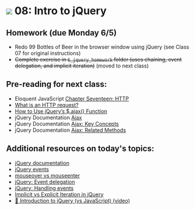 # ![](https://ga-dash.s3.amazonaws.com/production/assets/logo-9f88ae6c9c3871690e33280fcf557f33.png) 08: Intro to jQuery

## Homework (due Monday 6/5)

* Redo 99 Bottles of Beer in the browser window using jQuery (see Class 07 for original instructions)
* ~~Complete exercise in `6_jquery_homework` folder (uses chaining, event delegation, and implicit iteration)~~ (moved to next class)

## Pre-reading for next class:

* Eloquent JavaScript [Chapter Seventeen: HTTP](http://eloquentjavascript.net/17_http.html)
* [What is an HTTP request?](http://rve.org.uk/dumprequest)
* [How to Use jQuery’s $.ajax() Function](https://www.sitepoint.com/use-jquerys-ajax-function/)
* jQuery Documentation [Ajax](https://learn.jquery.com/ajax/)
* jQuery Documentation [Ajax: Key Concepts](https://learn.jquery.com/ajax/key-concepts/)
* jQuery Documentation [Ajax: Related Methods](https://learn.jquery.com/ajax/jquery-ajax-methods/)


## Additional resources on today's topics:

- [jQuery documentation][1]
- [jQuery events][2]
- [mouseover vs mouseenter](http://stackoverflow.com/a/7286680)
- [jQuery: Event delegation][3]
- [jQuery: Handling events][5]
- [Implicit vs Explicit Iteration in jQuery][8]
- [&#127909; Introduction to jQuery (vs JavaScript) (video)](https://www.youtube.com/watch?v=ueb_YVfCfiI)


[1]: http://api.jquery.com
[2]: https://learn.jquery.com/events/
[3]: https://learn.jquery.com/events/event-delegation/
[5]: https://learn.jquery.com/events/handling-events/
[8]: https://css-tricks.com/lodge/learn-jquery/10-explicit-vs-implicit-iteration/

